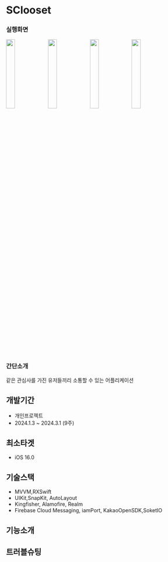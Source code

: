 
# SClooset

### 실행화면
<p>
<!-- [회원가입화면]  -->
<img src = "" width="22%"/>  
<!-- [로그인화면]  -->
<img src = "" width="22%"/>  
<!-- [스타일리스트]  -->
<img src = "" width="22%"/>  
<!-- [스타일리스트_리프레시]  -->
<img src = "" width="22%"/>   
<!-- gif -->  
</p>


 




### 간단소개
같은 관심사를 가진 유저들끼리 소통할 수 있는 어플리케이션

## 개발기간
+ 개인프로젝트
+ 2024.1.3 ~ 2024.3.1 (9주)
## 최소타겟
+ iOS 16.0

## 기술스택
+ MVVM,RXSwift
+ UIKit,SnapKit, AutoLayout
+ Kingfisher, Alamofire, Realm
+ Firebase Cloud Messaging, iamPort, KakaoOpenSDK,SoketIO

## 기능소개

## 트러블슈팅
